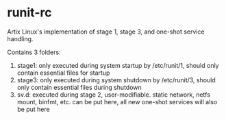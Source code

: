 # runit-rc

Artix Linux's implementation of stage 1, stage 3, and one-shot service
handling.

Contains 3 folders:
1. stage1: only executed during system startup by /etc/runit/1, should only contain essential files for startup
2. stage3: only executed during system shutdown by /etc/runit/3, should only contain essential files during shutdown
3. sv.d: executed during stage 2, user-modifiable. static network, netfs mount, binfmt, etc. can be put here, all new one-shot services will also be put here
